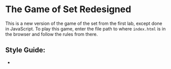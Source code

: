 # The Game of Set Redesigned
This is a new version of the game of the set from the first lab, except done in JavaScript.
To play this game, enter the file path to where `index.html` is in the browser and follow the rules from there.

## Style Guide:
- 
